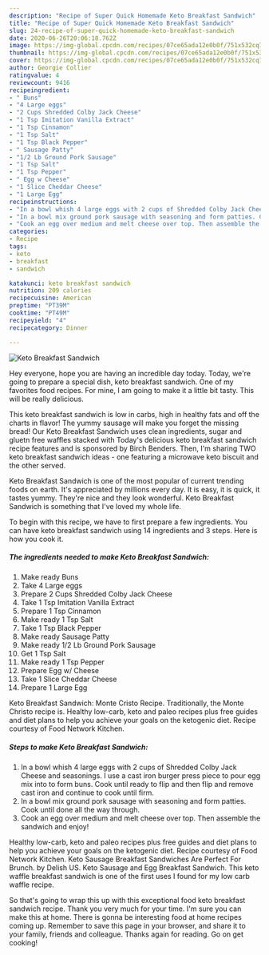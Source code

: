 ```yaml
---
description: "Recipe of Super Quick Homemade Keto Breakfast Sandwich"
title: "Recipe of Super Quick Homemade Keto Breakfast Sandwich"
slug: 24-recipe-of-super-quick-homemade-keto-breakfast-sandwich
date: 2020-06-26T20:06:18.762Z
image: https://img-global.cpcdn.com/recipes/07ce65ada12e0b0f/751x532cq70/keto-breakfast-sandwich-recipe-main-photo.jpg
thumbnail: https://img-global.cpcdn.com/recipes/07ce65ada12e0b0f/751x532cq70/keto-breakfast-sandwich-recipe-main-photo.jpg
cover: https://img-global.cpcdn.com/recipes/07ce65ada12e0b0f/751x532cq70/keto-breakfast-sandwich-recipe-main-photo.jpg
author: Georgie Collier
ratingvalue: 4
reviewcount: 9416
recipeingredient:
- " Buns"
- "4 Large eggs"
- "2 Cups Shredded Colby Jack Cheese"
- "1 Tsp Imitation Vanilla Extract"
- "1 Tsp Cinnamon"
- "1 Tsp Salt"
- "1 Tsp Black Pepper"
- " Sausage Patty"
- "1/2 Lb Ground Pork Sausage"
- "1 Tsp Salt"
- "1 Tsp Pepper"
- " Egg w Cheese"
- "1 Slice Cheddar Cheese"
- "1 Large Egg"
recipeinstructions:
- "In a bowl whish 4 large eggs with 2 cups of Shredded Colby Jack Cheese and seasonings. I use a cast iron burger press piece to pour egg mix into to form buns. Cook until ready to flip and then flip and remove cast iron and continue to cook until firm."
- "In a bowl mix ground pork sausage with seasoning and form patties. Cook until done all the way through."
- "Cook an egg over medium and melt cheese over top. Then assemble the sandwich and enjoy!"
categories:
- Recipe
tags:
- keto
- breakfast
- sandwich

katakunci: keto breakfast sandwich 
nutrition: 209 calories
recipecuisine: American
preptime: "PT39M"
cooktime: "PT49M"
recipeyield: "4"
recipecategory: Dinner

---
```



![Keto Breakfast Sandwich](https://img-global.cpcdn.com/recipes/07ce65ada12e0b0f/751x532cq70/keto-breakfast-sandwich-recipe-main-photo.jpg)

Hey everyone, hope you are having an incredible day today. Today, we're going to prepare a special dish, keto breakfast sandwich. One of my favorites food recipes. For mine, I am going to make it a little bit tasty. This will be really delicious.

This keto breakfast sandwich is low in carbs, high in healthy fats and off the charts in flavor! The yummy sausage will make you forget the missing bread! Our Keto Breakfast Sandwich uses clean ingredients, sugar and gluetn free waffles stacked with Today&#39;s delicious keto breakfast sandwich recipe features and is sponsored by Birch Benders. Then, I&#39;m sharing TWO keto breakfast sandwich ideas - one featuring a microwave keto biscuit and the other served.

Keto Breakfast Sandwich is one of the most popular of current trending foods on earth. It's appreciated by millions every day. It is easy, it is quick, it tastes yummy. They're nice and they look wonderful. Keto Breakfast Sandwich is something that I've loved my whole life.


To begin with this recipe, we have to first prepare a few ingredients. You can have keto breakfast sandwich using 14 ingredients and 3 steps. Here is how you cook it.

<!--inarticleads1-->

##### The ingredients needed to make Keto Breakfast Sandwich:

1. Make ready  Buns
1. Take 4 Large eggs
1. Prepare 2 Cups Shredded Colby Jack Cheese
1. Take 1 Tsp Imitation Vanilla Extract
1. Prepare 1 Tsp Cinnamon
1. Make ready 1 Tsp Salt
1. Take 1 Tsp Black Pepper
1. Make ready  Sausage Patty
1. Make ready 1/2 Lb Ground Pork Sausage
1. Get 1 Tsp Salt
1. Make ready 1 Tsp Pepper
1. Prepare  Egg w/ Cheese
1. Take 1 Slice Cheddar Cheese
1. Prepare 1 Large Egg


Keto Breakfast Sandwich: Monte Cristo Recipe. Traditionally, the Monte Christo recipe is. Healthy low-carb, keto and paleo recipes plus free guides and diet plans to help you achieve your goals on the ketogenic diet. Recipe courtesy of Food Network Kitchen. 

<!--inarticleads2-->

##### Steps to make Keto Breakfast Sandwich:

1. In a bowl whish 4 large eggs with 2 cups of Shredded Colby Jack Cheese and seasonings. I use a cast iron burger press piece to pour egg mix into to form buns. Cook until ready to flip and then flip and remove cast iron and continue to cook until firm.
1. In a bowl mix ground pork sausage with seasoning and form patties. Cook until done all the way through.
1. Cook an egg over medium and melt cheese over top. Then assemble the sandwich and enjoy!


Healthy low-carb, keto and paleo recipes plus free guides and diet plans to help you achieve your goals on the ketogenic diet. Recipe courtesy of Food Network Kitchen. Keto Sausage Breakfast Sandwiches Are Perfect For Brunch. by Delish US. Keto Sausage and Egg Breakfast Sandwich. This keto waffle breakfast sandwich is one of the first uses I found for my low carb waffle recipe. 

So that's going to wrap this up with this exceptional food keto breakfast sandwich recipe. Thank you very much for your time. I'm sure you can make this at home. There is gonna be interesting food at home recipes coming up. Remember to save this page in your browser, and share it to your family, friends and colleague. Thanks again for reading. Go on get cooking!
